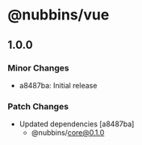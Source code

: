 # @nubbins/vue

## 1.0.0

### Minor Changes

- a8487ba: Initial release

### Patch Changes

- Updated dependencies [a8487ba]
  - @nubbins/core@0.1.0
